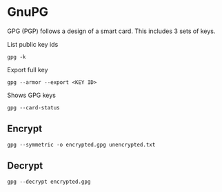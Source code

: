 # GnuPG

GPG (PGP) follows a design of a smart card. This includes 3 sets of keys.

List public key ids
```
gpg -k
```

Export full key
```
gpg --armor --export <KEY ID>
```

Shows GPG keys
```
gpg --card-status
```

## Encrypt

```
gpg --symmetric -o encrypted.gpg unencrypted.txt
```

## Decrypt

```
gpg --decrypt encrypted.gpg
```
